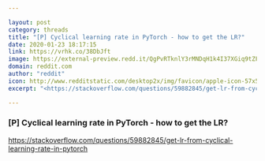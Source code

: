 ```yaml
---

layout: post
category: threads
title: "[P] Cyclical learning rate in PyTorch - how to get the LR?"
date: 2020-01-23 18:17:15
link: https://vrhk.co/38DbJft
image: https://external-preview.redd.it/QgPvRTknlY3rMNDqH1k4I37XGiq9tZF_FsygC_Xht4o.jpg?width=316&height=165.445026178&auto=webp&s=dcdbca284c55a186a168b62d0895426e3474feec
domain: reddit.com
author: "reddit"
icon: http://www.redditstatic.com/desktop2x/img/favicon/apple-icon-57x57.png
excerpt: "<https://stackoverflow.com/questions/59882845/get-lr-from-cyclical-learning-rate-in-pytorch>"

---
```


### [P] Cyclical learning rate in PyTorch - how to get the LR?

<https://stackoverflow.com/questions/59882845/get-lr-from-cyclical-learning-rate-in-pytorch>